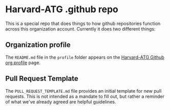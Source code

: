 # Harvard-ATG .github repo

This is a special repo that does things to how github repositories function across this organization account. Currently it does two different things:

## Organization profile

The `README.md` file in the `profile` folder appears on the [Harvard-ATG Github org profile](https://github.com/Harvard-ATG) page.

## Pull Request Template

The `PULL_REQUEST_TEMPLATE.md` file provides an initial template for new pull requests. This is not intended as a mandate to fill out, but rather a reminder of what we've already agreed are helpful guidelines.
